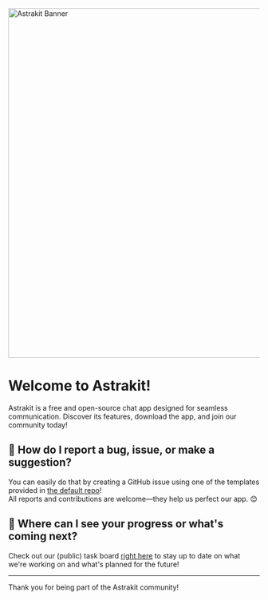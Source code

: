 <img src="https://astrakit.cc/src/images/banner.png" alt="Astrakit Banner" width="700"/>

# Welcome to Astrakit!

Astrakit is a free and open-source chat app designed for seamless communication. Discover its features, download the app, and join our community today!

## 🐞 How do I report a bug, issue, or make a suggestion?

You can easily do that by creating a GitHub issue using one of the templates provided in [the default repo](https://github.com/astrakit/.github/issues)!  
All reports and contributions are welcome—they help us perfect our app. 😊

## 🚀 Where can I see your progress or what's coming next?

Check out our (public) task board [right here](https://github.com/orgs/astrakit/projects/1/views/1) to stay up to date on what we're working on and what's planned for the future!

---

Thank you for being part of the Astrakit community!

